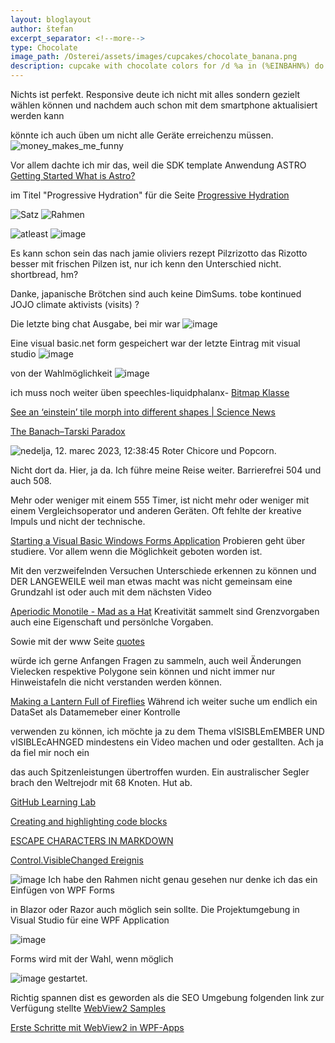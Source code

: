 ```yaml
---
layout: bloglayout
author: štefan
excerpt_separator: <!--more-->
type: Chocolate
image_path: /Osterei/assets/images/cupcakes/chocolate_banana.png
description: cupcake with chocolate colors for /d %a in (%EINBAHN%) do dir /b %a
---
```


Nichts ist perfekt. Responsive deute ich nicht mit alles sondern gezielt wählen können
und nachdem auch schon mit dem smartphone aktualisiert werden kann

könnte ich auch üben um nicht alle Geräte erreichenzu müssen.
![money_makes_me_funny](https://github.com/ledlightjungledStefan/Osterei/assets/75255909/66b1fd9f-b517-428a-b7e4-1dd664528ae3)

Vor allem dachte ich mir das, weil die SDK template Anwendung ASTRO
[Getting Started
What is Astro?](https://docs.astro.build/en/getting-started/)

im Titel "Progressive Hydration"
für die Seite [Progressive Hydration](https://www.patterns.dev/posts/progressive-hydration)

![Satz](https://github.com/ledlightjungledStefan/Osterei/assets/75255909/bff8c856-9330-45f8-95fd-cc9f6b46da2d)
![Rahmen](https://github.com/ledlightjungledStefan/Osterei/assets/75255909/0fbdc1fa-af76-4bad-a433-21ef317e4bc3)

![atleast](https://github.com/ledlightjungledStefan/Osterei/assets/75255909/e8e97a45-564a-4321-b1eb-d6b35087921e)
![image](https://github.com/ledlightjungledStefan/Osterei/assets/75255909/d078d002-b6c6-4c47-b0ee-842e0072c688)

Es kann schon sein das nach jamie oliviers rezept Pilzrizotto das Rizotto besser mit frischen
Pilzen ist, nur ich kenn den Unterschied nicht. shortbread, hm?

Danke, japanische Brötchen sind auch keine DimSums. tobe kontinued JOJO climate aktivists (visits) ?

Die letzte bing chat Ausgabe, bei mir war
![image](https://github.com/ledlightjungledStefan/Osterei/assets/75255909/5e90e644-7688-4684-9051-112a73599fa6)

Eine visual basic.net form gespeichert war der letzte Eintrag mit visual studio
![image](https://github.com/ledlightjungledStefan/Osterei/assets/75255909/5458c09f-c3e4-4a8c-95e4-b8ffd83dcfab)

von der Wahlmöglichkeit
![image](https://github.com/ledlightjungledStefan/Osterei/assets/75255909/3ae73096-3b00-4f61-b1bd-e438c0a409b9)

ich muss noch weiter üben speechles-liquidphalanx-
[Bitmap Klasse](https://learn.microsoft.com/de-de/dotnet/api/system.drawing.bitmap?view=windowsdesktop-7.0)

[See an ‘einstein’ tile morph into different shapes | Science News](https://www.youtube.com/watch?v=ugnvucpcfPA)

[The Banach–Tarski Paradox](https://www.youtube.com/watch?v=s86-Z-CbaHA)

![‎nedelja, ‎12. ‎marec ‎2023, ‏‎12:38:45](https://user-images.githubusercontent.com/75255909/224542288-aabca2d6-2ff3-42e0-9766-c1761eefd5cd.JPG)
Roter Chicore und Popcorn.

Nicht dort da. Hier, ja da.
Ich führe meine Reise weiter. Barrierefrei 504 und auch 508.

Mehr oder weniger mit einem 555 Timer, ist nicht mehr oder weniger mit einem Vergleichsoperator
und anderen Geräten. Oft fehlte der kreative Impuls und nicht der technische.

[Starting a Visual Basic Windows Forms Application](https://www.youtube.com/watch?v=EnrOntmxKiM)
Probieren geht über studiere. Vor allem wenn die Möglichkeit geboten worden ist.

Mit den verzweifelnden Versuchen Unterschiede erkennen zu können und DER LANGEWEILE weil man etwas macht
was nicht gemeinsam eine Grundzahl ist oder auch mit dem nächsten Video

[Aperiodic Monotile - Mad as a Hat](https://www.youtube.com/watch?v=vtpswcAfWiI)
Kreativität sammelt sind Grenzvorgaben auch eine Eigenschaft und persönlche Vorgaben.

Sowie mit der www Seite
[quotes](https://developer.mozilla.org/en-US/docs/Web/CSS/quotes)

würde ich gerne Anfangen Fragen zu sammeln, auch weil Änderungen Vielecken respektive
Polygone sein können und nicht immer nur Hinweistafeln die nicht verstanden werden können.

[Making a Lantern Full of Fireflies](https://www.youtube.com/watch?v=iJGPMMMn8VU)
Während ich weiter suche um endlich ein DataSet als Datamemeber einer Kontrolle

verwenden zu können, ich möchte ja zu dem Thema vISISBLEmEMBER UND vISIBLEcAHNGED
mindestens ein Video machen und oder gestallten. Ach ja da fiel mir noch ein

das auch Spitzenleistungen übertroffen wurden. Ein australischer Segler
brach den Weltrejodr mit 68 Knoten. Hut ab.

[GitHub Learning Lab](https://github.com/apps/github-learning-lab)

[Creating and highlighting code blocks](https://docs.github.com/en/get-started/writing-on-github/working-with-advanced-formatting/creating-and-highlighting-code-blocks)

[ESCAPE CHARACTERS IN MARKDOWN](https://whatismarkdown.com/how-to-escape-markdown-characters/#:~:text=Markdown%20is%20not%20a%20new%20language%3B%20it%20is,common%20way%20is%20to%20use%20the%20backslash%20character.)

[Control.VisibleChanged Ereignis](https://learn.microsoft.com/de-de/dotnet/api/system.windows.forms.control.visiblechanged?view=windowsdesktop-7.0)

![image](https://user-images.githubusercontent.com/75255909/206918163-f8577fb9-5257-4c45-8262-bfcb81d6801d.png)
Ich habe den Rahmen nicht genau gesehen nur denke ich das ein Einfügen von WPF Forms

in Blazor oder Razor auch möglich sein sollte.
Die Projektumgebung in Visual Studio für eine WPF Application

![image](https://user-images.githubusercontent.com/75255909/206918880-3b661df3-8b2c-436c-9fb0-8c72a2dd8fd2.png)

Forms 
wird mit der Wahl, wenn möglich

![image](https://user-images.githubusercontent.com/75255909/206918442-39c83f62-091f-4abd-a7fb-08bc70d78989.png)
gestartet.

Richtig spannen dist es geworden als die SEO Umgebung folgenden link zur Verfügung stellte
[WebView2 Samples](https://github.com/MicrosoftEdge/WebView2Samples)

[Erste Schritte mit WebView2 in WPF-Apps](https://learn.microsoft.com/de-de/microsoft-edge/webview2/get-started/wpf)
